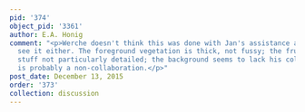 ```yaml
---
pid: '374'
object_pid: '3361'
author: E.A. Honig
comment: "<p>Werche doesn't think this was done with Jan's assistance and I don't
  see it either. The foreground vegetation is thick, not fussy; the fruits & table
  stuff not particularly detailed; the background seems to lack his coloring. So this
  is probably a non-collaboration.</p>"
post_date: December 13, 2015
order: '373'
collection: discussion
---
```

